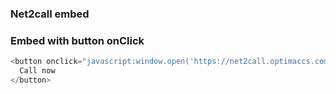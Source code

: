 ### Net2call embed

### Embed with button onClick

```javascript
<button onclick="javascript:window.open('https://net2call.optimaccs.com/atlasat', '', 'width=400,height=600')">
  Call now
</button>
```
